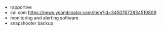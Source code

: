 - rapportive
- cal.com https://news.ycombinator.com/item?id=34507672#34510809
- monitoring and alerting software
- snapshooter backup 